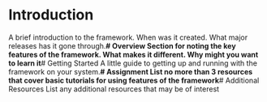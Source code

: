 # Introduction
A brief introduction to the framework. When was it created. What major releases has it gone through.**# Overview
Section for noting the key features of the framework. What makes it different. Why might you want to learn it**# Getting Started
A little guide to getting up and running with the framework on your system.**# Assignment
List no more than 3 resources that cover basic tutorials for using features of the framework**# Additional Resources
List any additional resources that may be of interest
